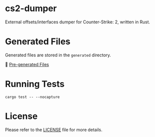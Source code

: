 # cs2-dumper

External offsets/interfaces dumper for Counter-Strike: 2, written in Rust.

# Generated Files

Generated files are stored in the `generated` directory.

📂 [Pre-generated Files](./generated)

# Running Tests

`cargo test -- --nocapture`

# License

Please refer to the [LICENSE](./LICENSE) file for more details.
